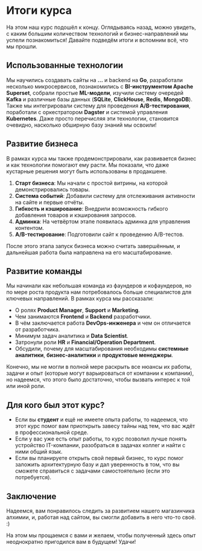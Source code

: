 # Итоги курса

На этом наш курс подошёл к концу. Оглядываясь назад, можно увидеть, с каким большим количеством технологий и бизнес-направлений мы успели познакомиться! Давайте подведём итоги и вспомним всё, что мы прошли.

## Использованные технологии

Мы научились создавать сайты на **...** и backend на **Go**, разработали несколько микросервисов, познакомились с **BI-инструментом Apache Superset**, собрали простые **ML-модели**, изучили систему очередей **Kafka** и различные базы данных (**SQLite**, **ClickHouse**, **Redis**, **MongoDB**). Также мы интегрировали систему для проведения **A/B-тестирования**, поработали с оркестратором **Dagster** и системой управления **Kubernetes**. Даже просто перечисляя эти технологии, становится очевидно, насколько обширную базу знаний мы освоили!

## Развитие бизнеса

В рамках курса мы также продемонстрировали, как развивается бизнес и как технологии помогают ему расти. Мы показали, что даже кустарные решения могут быть использованы в продакшене.

1. **Старт бизнеса**: Мы начали с простой витрины, на которой демонстрировались товары.
2. **Система событий**: Добавили систему для отслеживания активности на сайте и первые отчёты.
3. **Гибкость и кэширование**: Внедрили возможность гибкого добавления товаров и кэширования запросов.
4. **Админка**: На четвёртом этапе появилась админка для управления контентом.
5. **A/B-тестирование**: Подготовили сайт к проведению A/B-тестов.

После этого этапа запуск бизнеса можно считать завершённым, и дальнейшая работа была направлена на его масштабирование.

## Развитие команды

Мы начинали как небольшая команда из фаундеров и кофаундеров, но по мере роста продукта нам потребовалось больше специалистов для ключевых направлений. В рамках курса мы рассказали:

- О ролях **Product Manager**, **Support** и **Marketing**.
- Чем занимаются **Frontend** и **Backend** разработчики.
- В чём заключается работа **DevOps-инженера** и чем он отличается от разработчика.
- Минимум задач аналитика и **Data Scientist**.
- Затронули роли **HR** и **Financial/Operation Department**.
- Обсудили, почему для масштабирования необходимы **системные аналитики**, **бизнес-аналитики** и **продуктовые менеджеры**.

Конечно, мы не могли в полной мере раскрыть все нюансы их работы, задачи и опыт (которые могут варьироваться от компании к компании), но надеемся, что этого было достаточно, чтобы вызвать интерес к той или иной роли.

## Для кого был этот курс?

- Если вы **студент** и ещё не имеете опыта работы, то надеемся, что этот курс помог вам приоткрыть завесу тайны над тем, что вас ждёт в профессиональной среде.
- Если у вас уже есть опыт работы, то курс позволил лучше понять устройство IT-компании, разобраться в задачах коллег и найти с ними общий язык.
- Если вы планируете открыть свой первый бизнес, то курс помог заложить архитектурную базу и дал уверенность в том, что вы сможете справиться с задачами самостоятельно (если это потребуется).

## Заключение

Надеемся, вам понравилось следить за развитием нашего магазинчика алхимии, и, работая над сайтом, вы смогли добавить в него что-то своё. :)

На этом мы прощаемся с вами и желаем, чтобы полученный здесь опыт неоднократно пригодился вам в будущем! Удачи!
